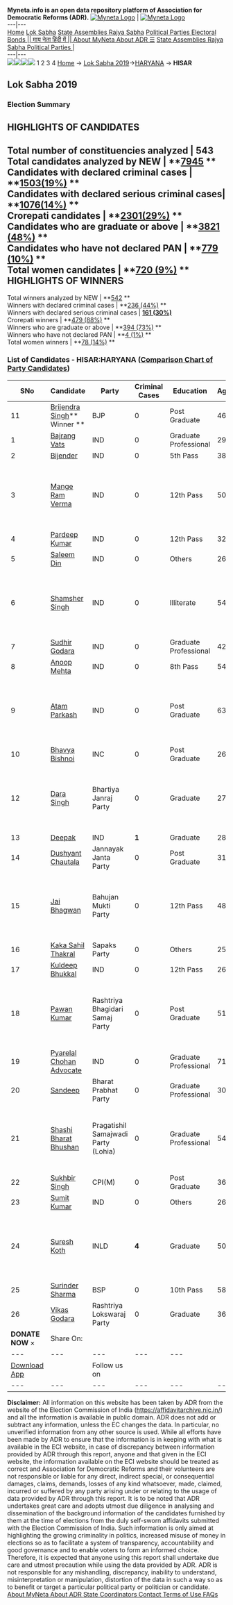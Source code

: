 **Myneta.info is an open data repository platform of Association for Democratic Reforms (ADR).**
[![Myneta Logo](https://www.myneta.info/lib/img/myneta-logo.png)](https://www.myneta.info/) | [![Myneta Logo](https://www.myneta.info/lib/img/adr-logo.png)](https://adrindia.org)  
---|---  
[Home](https://www.myneta.info/) [Lok Sabha](https://www.myneta.info/#ls "Lok Sabha") [ State Assemblies ](https://www.myneta.info/#sa "State Assemblies") [Rajya Sabha](https://www.myneta.info/#rs "Rajya Sabha") [Political Parties ](https://www.myneta.info/party "Political Parties") [ Electoral Bonds ](https://www.myneta.info/electoral_bonds "Electoral Bonds") [ || माय नेता हिंदी में || ](https://translate.google.co.in/translate?prev=hp&hl=en&js=y&u=www.myneta.info&sl=en&tl=hi&history_state0=) [ About MyNeta ](https://adrindia.org/content/about-myneta) [ About ADR ](https://adrindia.org/about-adr/who-we-are) [☰](javascript:void\(0\))
[ State Assemblies ](https://www.myneta.info/#sa "State Assemblies") [ Rajya Sabha ](https://www.myneta.info/#rs "Rajya Sabha") [ Political Parties ](https://www.myneta.info/party "Political Parties")
|   
---|---  
![](https://www.myneta.info/lib/img/banner/banner-1.png)![](https://www.myneta.info/lib/img/banner/banner-2.png)![](https://www.myneta.info/lib/img/banner/banner-3.png)![](https://www.myneta.info/lib/img/banner/banner-4.png)
1  2  3  4 
[Home](https://www.myneta.info/) → [Lok Sabha 2019](https://www.myneta.info/LokSabha2019/)→[HARYANA](https://www.myneta.info/LokSabha2019/index.php?action=show_constituencies&state_id=40) → **HISAR**
### 
## Lok Sabha 2019
###  Election Summary 
HIGHLIGHTS OF CANDIDATES  
---  
Total number of constituencies analyzed |  543   
Total candidates analyzed by NEW | **[7945](https://www.myneta.info/LokSabha2019/index.php?action=summary&subAction=candidates_analyzed&sort=candidate#summary) **  
Candidates with declared criminal cases | **[1503(19%)](https://www.myneta.info/LokSabha2019/index.php?action=summary&subAction=crime&sort=candidate#summary) **  
Candidates with declared serious criminal cases| **[1076(14%)](https://www.myneta.info/LokSabha2019/index.php?action=summary&subAction=serious_crime&sort=candidate#summary) **  
Crorepati candidates | **[2301(29%)](https://www.myneta.info/LokSabha2019/index.php?action=summary&subAction=crorepati&sort=candidate#summary) **  
Candidates who are graduate or above | **[3821 (48%)](https://www.myneta.info/LokSabha2019/index.php?action=summary&subAction=education&sort=candidate#summary) **  
Candidates who have not declared PAN | **[779 (10%)](https://www.myneta.info/LokSabha2019/index.php?action=summary&subAction=without_pan&sort=candidate#summary) **  
Total women candidates | **[720 (9%)](https://www.myneta.info/LokSabha2019/index.php?action=summary&subAction=women_candidate&sort=candidate#summary) **  
HIGHLIGHTS OF WINNERS  
---  
Total winners analyzed by NEW | **[542](https://www.myneta.info/LokSabha2019/index.php?action=summary&subAction=winner_analyzed&sort=candidate#summary) **  
Winners with declared criminal cases | **[236 (44%)](https://www.myneta.info/LokSabha2019/index.php?action=summary&subAction=winner_crime&sort=candidate#summary) **  
Winners with declared serious criminal cases | **[161 (30%)](https://www.myneta.info/LokSabha2019/index.php?action=summary&subAction=winner_serious_crime&sort=candidate#summary)**  
Crorepati winners | **[479 (88%)](https://www.myneta.info/LokSabha2019/index.php?action=summary&subAction=winner_crorepati&sort=candidate#summary) **  
Winners who are graduate or above | **[394 (73%)](https://www.myneta.info/LokSabha2019/index.php?action=summary&subAction=winner_education&sort=candidate#summary) **  
Winners who have not declared PAN | **[4 (1%)](https://www.myneta.info/LokSabha2019/index.php?action=summary&subAction=winner_without_pan&sort=candidate#summary) **  
Total women winners | **[78 (14%)](https://www.myneta.info/LokSabha2019/index.php?action=summary&subAction=winner_women&sort=candidate#summary) **  
### List of Candidates - HISAR:HARYANA ([Comparison Chart of Party Candidates](https://www.myneta.info/LokSabha2019/comparisonchart.php?constituency_id=574))
SNo | Candidate| Party| Criminal Cases| Education| Age| Total Assets| Liabilities  
---|---|---|---|---|---|---|---  
11  | [Brijendra Singh](https://www.myneta.info/LokSabha2019/candidate.php?candidate_id=12167)** Winner ** | BJP | 0 | Post Graduate| 46 | Rs 14,64,08,734 ~ 14 Crore+ | Rs 2,72,25,637 ~ 2 Crore+  
1  | [ Bajrang Vats](https://www.myneta.info/LokSabha2019/candidate.php?candidate_id=13254) | IND | 0 | Graduate Professional| 29 | Rs 31,89,687 ~ 31 Lacs+ | Rs 0 ~   
2  | [ Bijender](https://www.myneta.info/LokSabha2019/candidate.php?candidate_id=13255) | IND | 0 | 5th Pass| 38 | Rs 31,16,503 ~ 31 Lacs+ | Rs 6,30,000 ~ 6 Lacs+  
3  | [ Mange Ram Verma](https://www.myneta.info/LokSabha2019/candidate.php?candidate_id=13256) | IND | 0 | 12th Pass| 50 | ![](https://myneta.info/image_v2.php?myneta_folder=LokSabha2019&candidate_id=13256&col=ta) | ![](https://myneta.info/image_v2.php?myneta_folder=LokSabha2019&candidate_id=13256&col=lia)  
4  | [ Pardeep Kumar](https://www.myneta.info/LokSabha2019/candidate.php?candidate_id=13253) | IND | 0 | 12th Pass| 32 | Rs 10,73,052 ~ 10 Lacs+ | Rs 6,84,517 ~ 6 Lacs+  
5  | [ Saleem Din](https://www.myneta.info/LokSabha2019/candidate.php?candidate_id=13258) | IND | 0 | Others| 26 | Rs 1,12,150 ~ 1 Lacs+ | Rs 30,100 ~ 30 Thou+  
6  | [ Shamsher Singh](https://www.myneta.info/LokSabha2019/candidate.php?candidate_id=13257) | IND | 0 | Illiterate| 54 | ![](https://myneta.info/image_v2.php?myneta_folder=LokSabha2019&candidate_id=13257&col=ta) | ![](https://myneta.info/image_v2.php?myneta_folder=LokSabha2019&candidate_id=13257&col=lia)  
7  | [ Sudhir Godara](https://www.myneta.info/LokSabha2019/candidate.php?candidate_id=13252) | IND | 0 | Graduate Professional| 42 | Rs 1,93,01,000 ~ 1 Crore+ | Rs 40,43,045 ~ 40 Lacs+  
8  | [Anoop Mehta](https://www.myneta.info/LokSabha2019/candidate.php?candidate_id=12170) | IND | 0 | 8th Pass| 54 | Rs 26,50,000 ~ 26 Lacs+ | Rs 3,00,000 ~ 3 Lacs+  
9  | [Atam Parkash](https://www.myneta.info/LokSabha2019/candidate.php?candidate_id=12166) | IND | 0 | Post Graduate| 63 | ![](https://myneta.info/image_v2.php?myneta_folder=LokSabha2019&candidate_id=12166&col=ta) | ![](https://myneta.info/image_v2.php?myneta_folder=LokSabha2019&candidate_id=12166&col=lia)  
10  | [Bhavya Bishnoi](https://www.myneta.info/LokSabha2019/candidate.php?candidate_id=13242) | INC | 0 | Post Graduate| 26 | Rs 3,79,90,209 ~ 3 Crore+ | Rs 1,79,78,516 ~ 1 Crore+  
12  | [Dara Singh](https://www.myneta.info/LokSabha2019/candidate.php?candidate_id=13245) | Bhartiya Janraj Party | 0 | Graduate| 27 | ![](https://myneta.info/image_v2.php?myneta_folder=LokSabha2019&candidate_id=13245&col=ta) | ![](https://myneta.info/image_v2.php?myneta_folder=LokSabha2019&candidate_id=13245&col=lia)  
13  | [Deepak](https://www.myneta.info/LokSabha2019/candidate.php?candidate_id=13251) | IND | **1** | Graduate| 28 | Rs 70,000 ~ 70 Thou+ | Rs 0 ~   
14  | [Dushyant Chautala](https://www.myneta.info/LokSabha2019/candidate.php?candidate_id=12171) | Jannayak Janta Party | 0 | Post Graduate| 31 | Rs 76,94,52,859 ~ 76 Crore+ | Rs 6,83,31,773 ~ 6 Crore+  
15  | [Jai Bhagwan](https://www.myneta.info/LokSabha2019/candidate.php?candidate_id=12173) | Bahujan Mukti Party | 0 | 12th Pass| 48 | ![](https://myneta.info/image_v2.php?myneta_folder=LokSabha2019&candidate_id=12173&col=ta) | ![](https://myneta.info/image_v2.php?myneta_folder=LokSabha2019&candidate_id=12173&col=lia)  
16  | [Kaka Sahil Thakral](https://www.myneta.info/LokSabha2019/candidate.php?candidate_id=13248) | Sapaks Party | 0 | Others| 25 | Rs 71,759 ~ 71 Thou+ | Rs 0 ~   
17  | [Kuldeep Bhukkal](https://www.myneta.info/LokSabha2019/candidate.php?candidate_id=13250) | IND | 0 | 12th Pass| 26 | Rs 2,47,000 ~ 2 Lacs+ | Rs 20,000 ~ 20 Thou+  
18  | [Pawan Kumar](https://www.myneta.info/LokSabha2019/candidate.php?candidate_id=12168) | Rashtriya Bhagidari Samaj Party | 0 | Post Graduate| 51 | ![](https://myneta.info/image_v2.php?myneta_folder=LokSabha2019&candidate_id=12168&col=ta) | ![](https://myneta.info/image_v2.php?myneta_folder=LokSabha2019&candidate_id=12168&col=lia)  
19  | [Pyarelal Chohan Advocate](https://www.myneta.info/LokSabha2019/candidate.php?candidate_id=12164) | IND | 0 | Graduate Professional| 71 | Rs 1,44,50,000 ~ 1 Crore+ | Rs 0 ~   
20  | [Sandeep](https://www.myneta.info/LokSabha2019/candidate.php?candidate_id=12172) | Bharat Prabhat Party | 0 | Graduate Professional| 30 | Rs 23,24,498 ~ 23 Lacs+ | Rs 21,67,671 ~ 21 Lacs+  
21  | [Shashi Bharat Bhushan](https://www.myneta.info/LokSabha2019/candidate.php?candidate_id=13247) | Pragatishil Samajwadi Party (Lohia) | 0 | Graduate Professional| 54 | ![](https://myneta.info/image_v2.php?myneta_folder=LokSabha2019&candidate_id=13247&col=ta) | ![](https://myneta.info/image_v2.php?myneta_folder=LokSabha2019&candidate_id=13247&col=lia)  
22  | [Sukhbir Singh](https://www.myneta.info/LokSabha2019/candidate.php?candidate_id=12165) | CPI(M) | 0 | Post Graduate| 36 | Rs 14,34,354 ~ 14 Lacs+ | Rs 0 ~   
23  | [Sumit Kumar](https://www.myneta.info/LokSabha2019/candidate.php?candidate_id=13249) | IND | 0 | Others| 26 | Rs 1,35,000 ~ 1 Lacs+ | Rs 0 ~   
24  | [Suresh Koth](https://www.myneta.info/LokSabha2019/candidate.php?candidate_id=13244) | INLD | **4** | Graduate| 50 | ![](https://myneta.info/image_v2.php?myneta_folder=LokSabha2019&candidate_id=13244&col=ta) | ![](https://myneta.info/image_v2.php?myneta_folder=LokSabha2019&candidate_id=13244&col=lia)  
25  | [Surinder Sharma](https://www.myneta.info/LokSabha2019/candidate.php?candidate_id=13243) | BSP | 0 | 10th Pass| 58 | Rs 1,16,53,061 ~ 1 Crore+ | Rs 0 ~   
26  | [Vikas Godara](https://www.myneta.info/LokSabha2019/candidate.php?candidate_id=13246) | Rashtriya Lokswaraj Party | 0 | Graduate| 36 | Rs 3,79,55,250 ~ 3 Crore+ | Rs 4,50,000 ~ 4 Lacs+  
|  **DONATE NOW** × |  Share On:  | [](https://api.whatsapp.com/send?text=https%3A%2F%2Fmyneta.info%2Fpunjab2022%2Findex.php%3Faction%3Dshow_constituencies%26state_id%3D19) | [](https://www.facebook.com/sharer/sharer.php?u=https%3A%2F%2Fmyneta.info%2Fpunjab2022%2Findex.php%3Faction%3Dshow_constituencies%26state_id%3D19) | [](https://twitter.com/share?url=https%3A%2F%2Fmyneta.info%2Fpunjab2022%2Findex.php%3Faction%3Dshow_constituencies%26state_id%3D19)  
---|---|---|---|---  
| [ Download App ](https://play.google.com/store/apps/details?id=com.webrosoft.myneta1&pcampaignid=pcampaignidMKT-Other-global-all-co-prtnr-py-PartBadge-Mar2515-1) | [](https://play.google.com/store/apps/details?id=com.webrosoft.myneta1&pcampaignid=pcampaignidMKT-Other-global-all-co-prtnr-py-PartBadge-Mar2515-1) |  Follow us on  | [](https://www.facebook.com/adrindia.org/) | [](https://twitter.com/adrspeaks) | [](https://groups.google.com/g/national-election-watch?hl=en&pli=1) | [](https://www.instagram.com/adrspeaks/) | [](https://www.youtube.com/user/adrspeaks) | [](https://sharechat.com/profile/adrspeaks)  
---|---|---|---|---|---|---|---|---  
**Disclaimer:** All information on this website has been taken by ADR from the website of the Election Commission of India (https://affidavitarchive.nic.in/) and all the information is available in public domain. ADR does not add or subtract any information, unless the EC changes the data. In particular, no unverified information from any other source is used. While all efforts have been made by ADR to ensure that the information is in keeping with what is available in the ECI website, in case of discrepancy between information provided by ADR through this report, anyone and that given in the ECI website, the information available on the ECI website should be treated as correct and Association for Democratic Reforms and their volunteers are not responsible or liable for any direct, indirect special, or consequential damages, claims, demands, losses of any kind whatsoever, made, claimed, incurred or suffered by any party arising under or relating to the usage of data provided by ADR through this report. It is to be noted that ADR undertakes great care and adopts utmost due diligence in analysing and dissemination of the background information of the candidates furnished by them at the time of elections from the duly self-sworn affidavits submitted with the Election Commission of India. Such information is only aimed at highlighting the growing criminality in politics, increased misuse of money in elections so as to facilitate a system of transparency, accountability and good governance and to enable voters to form an informed choice. Therefore, it is expected that anyone using this report shall undertake due care and utmost precaution while using the data provided by ADR. ADR is not responsible for any mishandling, discrepancy, inability to understand, misinterpretation or manipulation, distortion of the data in such a way so as to benefit or target a particular political party or politician or candidate. 
[ About MyNeta ](https://adrindia.org/content/about-myneta) [ About ADR ](https://adrindia.org/about-adr/who-we-are) [ State Coordinators ](https://adrindia.org/about-adr/state-coordinators) [ Contact ](https://adrindia.org/contact-us) [ Terms of Use ](https://adrindia.org/content/adr-terms-use) [ FAQs ](https://adrindia.org/content/faqs)
